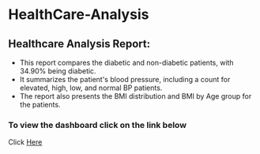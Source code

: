 # HealthCare-Analysis
## Healthcare Analysis Report:
* This report compares the diabetic and non-diabetic patients, with 34.90% being diabetic.
* It summarizes the patient's blood pressure, including a count for elevated, high, low, and normal BP patients.
* The report also presents the BMI distribution and BMI by Age group for the patients.

### To view the dashboard click on the link below
Click [Here](https://vishal4198.github.io/HealthCare-Analysis/)
